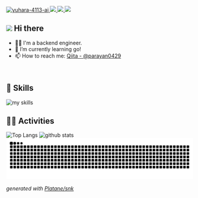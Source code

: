 <!-- 1. GitHub -->
<p align="left">
  <a href="https://github.com/yuhara-4113-ai/yuhara-4113-ai/">
    <img src="https://komarev.com/ghpvc/?username=yuhara-4113-ai" alt="yuhara-4113-ai" />
  </a>
  <a href="https://github.com/yuhara-4113-ai">
    <img height="20" src="https://img.shields.io/github/followers/yuhara-4113-ai?label=follow&logo=github&style=flat" />
  </a>
  <a href="http://qiita.com/parayan0429">
    <img height="20" src="https://qiita-badge.apiapi.app/s/parayan0429/posts.svg" />
  </a>
  <//qiita.com/yuhara-4113-ai">
    <img height="20" src="https://qiita-badge.apiapi.app/s/parayan0429/contributions.svg" />
  </a>
</p>


<!-- 2. プロフィールや連絡先 -->
## <img src="https://media.giphy.com/media/hvRJCLFzcasrR4ia7z/giphy.gif" width="28"> Hi there

- 🧑‍💻 I'm a backend engineer.
- 🌱 I’m currently learning go!
- 📫 How to reach me: [Qiita - @parayan0429](https://qiita.com/parayan0429)
<br>


<!-- 3. 好きな技術スタック -->
<!-- ライトモート：theme=light, ダークモート：theme=dark -->
<!-- アイコンの選択肢一覧：https://arc.net/l/quote/zizyykfh -->
## 🌱 Skills
<img alt="my skills" src="https://skillicons.dev/icons?theme=dark&perline=7&i=js,ts,java,spring,python,dart,flutter,aws,postman" />
<br>


<!-- 4. GitHub -->
<!-- ライトモート：theme=light, ダークモート：theme=vue-dark  -->
## 🏃‍♀️ Activities
<div align="left"> 
  <img alt="Top Langs" height="170px" src="https://github-readme-stats.vercel.app/api?username=yuhara-4113-ai&theme=vue-dark&layout=compact" />
  <img alt="github stats" height="170px" src="https://github-readme-stats.vercel.app/api/top-langs/?username=yuhara-4113-ai&theme=vue-dark&layout=compact" />
</div>

<!-- GitHub 草 https://raw.githubusercontent.com/<github_user>/<repository>/<target_branch>/<file> -->
<picture>
  <source media="(prefers-color-scheme: dark)" srcset="https://raw.githubusercontent.com/yuhara-4113-ai/yuhara-4113-ai/output/github-contribution-grid-snake-dark.svg">
  <source media="(prefers-color-scheme: light)" srcset="https://raw.githubusercontent.com/yuhara-4113-ai/yuhara-4113-ai/output/github-contribution-grid-snake.svg">
  <img alt="github contribution grid snake animation" src="https://raw.githubusercontent.com/yuhara-4113-ai/yuhara-4113-ai/output/github-contribution-grid-snake.svg">
</picture>

_generated with [Platane/snk](https://github.com/Platane/snk)_

